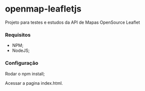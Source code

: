 # openmap-leafletjs
Projeto para testes e estudos da API de Mapas OpenSource Leaflet

### Requisitos

- NPM;
- NodeJS;
	
### Configuração

Rodar o npm install;	

Acessar a pagina index.html.
